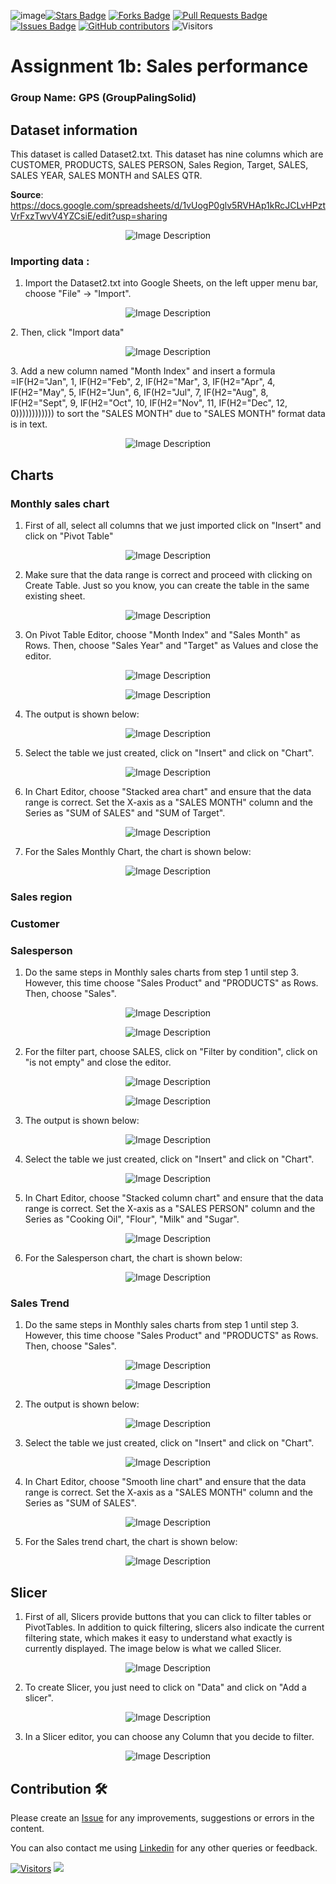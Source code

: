 ![image](https://github.com/drshahizan/HPDP/assets/93655477/894fd10c-22a8-4b27-9ad3-a6af78df0226)<a href="https://github.com/drshahizan/BDM/stargazers"><img src="https://img.shields.io/github/stars/drshahizan/BDM" alt="Stars Badge"/></a>
<a href="https://github.com/drshahizan/BDM/network/members"><img src="https://img.shields.io/github/forks/drshahizan/BDM" alt="Forks Badge"/></a>
<a href="https://github.com/drshahizan/BDM/pulls"><img src="https://img.shields.io/github/issues-pr/drshahizan/BDM" alt="Pull Requests Badge"/></a>
<a href="https://github.com/drshahizan/BDM"><img src="https://img.shields.io/github/issues/drshahizan/BDM" alt="Issues Badge"/></a>
<a href="https://github.com/drshahizan/BDM/graphs/contributors"><img alt="GitHub contributors" src="https://img.shields.io/github/contributors/drshahizan/BDM?color=2b9348"></a>
![Visitors](https://api.visitorbadge.io/api/visitors?path=https%3A%2F%2Fgithub.com%2Fdrshahizan%2BDM&labelColor=%23d9e3f0&countColor=%23697689&style=flat)

# Assignment 1b: Sales performance

### Group Name: GPS (GroupPalingSolid)

## Dataset information
This dataset is called Dataset2.txt. This dataset has nine columns which are CUSTOMER, PRODUCTS, SALES PERSON, Sales Region, Target, SALES, SALES YEAR, SALES MONTH	and SALES QTR.

**Source**: https://docs.google.com/spreadsheets/d/1vUogP0glv5RVHAp1kRcJCLvHPztVrFxzTwvV4YZCsiE/edit?usp=sharing

<p align="center">
  <img src="images/0.png" alt="Image Description">
</p> 

### Importing data :
 1. Import the Dataset2.txt into Google Sheets, on the left upper menu bar, choose "File" -> "Import".
<p align="center">
  <img src="images/1.png" alt="Image Description">
</p> 
2. Then, click "Import data"
<p align="center">
  <img src="images/2.png" alt="Image Description">
</p>
3. Add a new column named "Month Index" and insert a formula =IF(H2="Jan", 1, IF(H2="Feb", 2, IF(H2="Mar", 3, IF(H2="Apr", 4, IF(H2="May", 5, IF(H2="Jun", 6, IF(H2="Jul", 7, IF(H2="Aug", 8, IF(H2="Sept", 9, IF(H2="Oct", 10, IF(H2="Nov", 11, IF(H2="Dec", 12, 0)))))))))))) to sort the "SALES MONTH" due to "SALES MONTH" format data is in text.
<p align="center">
  <img src="images/3.png" alt="Image Description">
</p>

## Charts
### Monthly sales chart
1. First of all, select all columns that we just imported click on "Insert" and click on "Pivot Table"
<p align="center">
  <img src="images/4.png" alt="Image Description">
</p>

2. Make sure that the data range is correct and proceed with clicking on Create Table. Just so you know, you can create the table in the same existing sheet.
<p align="center">
  <img src="images/5.png" alt="Image Description">
</p>

3. On Pivot Table Editor, choose "Month Index" and "Sales Month" as Rows. Then, choose "Sales Year" and "Target" as Values and close the editor.
<p align="center">
  <img src="images/6.png" alt="Image Description">
</p>

<p align="center">
  <img src="images/7.png" alt="Image Description">
</p>

4. The output is shown below: 
<p align="center">
  <img src="images/8.png" alt="Image Description">
</p>

5. Select the table we just created, click on "Insert" and click on "Chart".
<p align="center">
  <img src="images/9.png" alt="Image Description">
</p>

6. In Chart Editor, choose "Stacked area chart" and ensure that the data range is correct. Set the X-axis as a "SALES MONTH" column and the Series as "SUM of SALES" and "SUM of Target".
<p align="center">
  <img src="images/10.png" alt="Image Description">
</p>

7. For the Sales Monthly Chart, the chart is shown below:
<p align="center">
  <img src="images/11.png" alt="Image Description">
</p>

### Sales region

### Customer

### Salesperson
1. Do the same steps in Monthly sales charts from step 1 until step 3. However, this time choose "Sales Product" and "PRODUCTS" as Rows. Then, choose "Sales". 
<p align="center">
  <img src="images/12.png" alt="Image Description">
</p>
<p align="center">
  <img src="images/13.png" alt="Image Description">
</p>

2. For the filter part, choose SALES, click on "Filter by condition", click on "is not empty" and close the editor.
<p align="center">
  <img src="images/15.png" alt="Image Description">
</p>
<p align="center">
  <img src="images/14.png" alt="Image Description">
</p>

3. The output is shown below:
<p align="center">
  <img src="images/16.png" alt="Image Description">
</p>

4. Select the table we just created, click on "Insert" and click on "Chart".
<p align="center">
  <img src="images/17.png" alt="Image Description">
</p>

5. In Chart Editor, choose "Stacked column chart" and ensure that the data range is correct. Set the X-axis as a "SALES PERSON" column and the Series as "Cooking Oil", "Flour", "Milk" and "Sugar".
<p align="center">
  <img src="images/18.png" alt="Image Description">
</p>

6. For the Salesperson chart, the chart is shown below:
<p align="center">
  <img src="images/19.png" alt="Image Description">
</p>


### Sales Trend
1. Do the same steps in Monthly sales charts from step 1 until step 3. However, this time choose "Sales Product" and "PRODUCTS" as Rows. Then, choose "Sales". 
<p align="center">
  <img src="images/20.png" alt="Image Description">
</p>
<p align="center">
  <img src="images/21.png" alt="Image Description">
</p>

2. The output is shown below:
<p align="center">
  <img src="images/22.png" alt="Image Description">
</p>

3. Select the table we just created, click on "Insert" and click on "Chart".
<p align="center">
  <img src="images/23.png" alt="Image Description">
</p>

4. In Chart Editor, choose "Smooth line chart" and ensure that the data range is correct. Set the X-axis as a "SALES MONTH" column and the Series as "SUM of SALES".
<p align="center">
  <img src="images/24.png" alt="Image Description">
</p>

5. For the Sales trend chart, the chart is shown below:
<p align="center">
  <img src="images/25.png" alt="Image Description">
</p>

## Slicer
1. First of all, Slicers provide buttons that you can click to filter tables or PivotTables. In addition to quick filtering, slicers also indicate the current filtering state, which makes it easy to understand what exactly is currently displayed. The image below is what we called Slicer.
<p align="center">
  <img src="images/26.png" alt="Image Description">
</p>

2. To create Slicer, you just need to click on "Data" and click on "Add a slicer".
<p align="center">
  <img src="images/27.png" alt="Image Description">
</p>

3. In a Slicer editor, you can choose any Column that you decide to filter.
<p align="center">
  <img src="images/28.png" alt="Image Description">
</p>



## Contribution 🛠️
Please create an [Issue](https://github.com/drshahizan/BDM/issues) for any improvements, suggestions or errors in the content.

You can also contact me using [Linkedin](https://www.linkedin.com/in/drshahizan/) for any other queries or feedback.

[![Visitors](https://api.visitorbadge.io/api/visitors?path=https%3A%2F%2Fgithub.com%2Fdrshahizan&labelColor=%23697689&countColor=%23555555&style=plastic)](https://visitorbadge.io/status?path=https%3A%2F%2Fgithub.com%2Fdrshahizan)
![](https://hit.yhype.me/github/profile?user_id=81284918)



